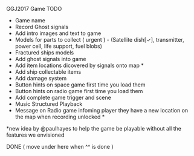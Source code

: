 GGJ2017 Game TODO

* Game name
* Record Ghost signals
* Add intro images and text to game
* Models for parts to collect ( urgent ) - (Satellite dish[✓], transmitter, power cell, life support, fuel blobs)
* Fractured ships models
* Add ghost signals into game
* Add item locations dicovered by signals onto map *
* Add ship collectable items
* Add damage system
* Button hints on space game first time you load them
* Button hints on radio game first time you load them
* Add complete game trigger and scene
* Music Structured Playback
* Message on Radio game infoming player they have a new location on the map when recording unlocked *

*new idea by @paulhayes to help the game be playable without all the features we envisioned

DONE ( move under here when ^^ is done )


